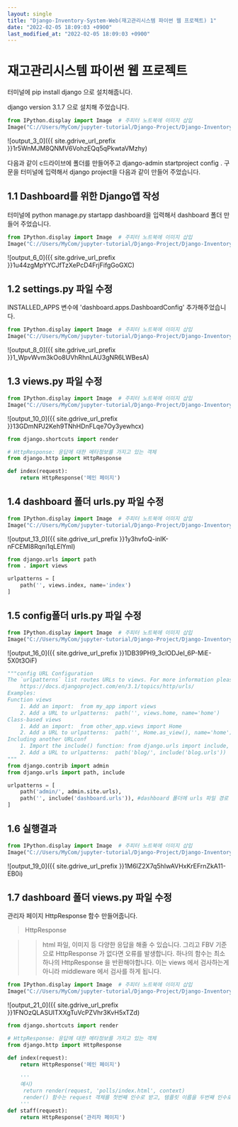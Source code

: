 ```yaml
---
layout: single
title: "Django-Inventory-System-Web(재고관리시스템 파이썬 웹 프로젝트) 1"
date: "2022-02-05 18:09:03 +0900"
last_modified_at: "2022-02-05 18:09:03 +0900"
---
```



# 재고관리시스템 파이썬 웹 프로젝트 

터미널에 pip install django 으로 설치해줍니다.

django version 3.1.7 으로 설치해 주었습니다.


```python
from IPython.display import Image  # 주피터 노트북에 이미지 삽입
Image("C://Users/MyCom/jupyter-tutorial/Django-Project/Django-Inventory-System-Web/data/2.png")
```



![output_3_0]({{ site.gdrive_url_prefix }}1r5WnMJM8QNMV6VohzEQq5qPkwtaVMzhy)
    



다음과 같이 c드라이브에 폴더를 만들어주고 django-admin startproject config . 구문을 터미널에 입력해서 django project을 다음과 같이 만들어 주었습니다.

## 1.1 Dashboard를 위한 Django앱 작성

터미널에 python manage.py startapp dashboard을 입력해서 dashboard 폴더 만들어 주었습니다.


```python
from IPython.display import Image  # 주피터 노트북에 이미지 삽입
Image("C://Users/MyCom/jupyter-tutorial/Django-Project/Django-Inventory-System-Web/data/3.png")
```




      
![output_6_0]({{ site.gdrive_url_prefix }}1u44zgMpYYCJfTzXePcD4FrjFifgGoGXC)



## 1.2 settings.py 파일 수정 

INSTALLED_APPS 변수에 'dashboard.apps.DashboardConfig' 추가해주었습니다.


```python
from IPython.display import Image  # 주피터 노트북에 이미지 삽입
Image("C://Users/MyCom/jupyter-tutorial/Django-Project/Django-Inventory-System-Web/data/4.png")
```




![output_8_0]({{ site.gdrive_url_prefix }}1_WpvWvm3kOo8UVhRhnLAU3gNR6LWBesA)



## 1.3 views.py 파일 수정


```python
from IPython.display import Image  # 주피터 노트북에 이미지 삽입
Image("C://Users/MyCom/jupyter-tutorial/Django-Project/Django-Inventory-System-Web/data/5.png")
```




![output_10_0]({{ site.gdrive_url_prefix }}13GDmNPJ2Keh9TNhHDnFLqe7Oy3yewhcx)




```python
from django.shortcuts import render

# HttpResponse: 응답에 대한 메타정보를 가지고 있는 객체
from django.http import HttpResponse

def index(request):
    return HttpResponse('메인 페이지')
```

## 1.4 dashboard 폴더 urls.py 파일 수정


```python
from IPython.display import Image  # 주피터 노트북에 이미지 삽입
Image("C://Users/MyCom/jupyter-tutorial/Django-Project/Django-Inventory-System-Web/data/6.png")
```



![output_13_0]({{ site.gdrive_url_prefix }}1y3hvfoQ-inIK-nFCEMI8Rqni1qLElYml)
    




```python
from django.urls import path
from . import views

urlpatterns = [
    path('', views.index, name='index')
]
```

## 1.5 config폴더 urls.py 파일 수정


```python
from IPython.display import Image  # 주피터 노트북에 이미지 삽입
Image("C://Users/MyCom/jupyter-tutorial/Django-Project/Django-Inventory-System-Web/data/7.png")
```



![output_16_0]({{ site.gdrive_url_prefix }}1DB39PH9_3clODJeI_6P-MiE-5X0t3OiF)
    




```python
"""config URL Configuration
The `urlpatterns` list routes URLs to views. For more information please see:
    https://docs.djangoproject.com/en/3.1/topics/http/urls/
Examples:
Function views
    1. Add an import:  from my_app import views
    2. Add a URL to urlpatterns:  path('', views.home, name='home')
Class-based views
    1. Add an import:  from other_app.views import Home
    2. Add a URL to urlpatterns:  path('', Home.as_view(), name='home')
Including another URLconf
    1. Import the include() function: from django.urls import include, path
    2. Add a URL to urlpatterns:  path('blog/', include('blog.urls'))
"""
from django.contrib import admin
from django.urls import path, include

urlpatterns = [
    path('admin/', admin.site.urls),
    path('', include('dashboard.urls')), #dashboard 폴더에 urls 파일 경로 설정
]

```

## 1.6 실행결과


```python
from IPython.display import Image  # 주피터 노트북에 이미지 삽입
Image("C://Users/MyCom/jupyter-tutorial/Django-Project/Django-Inventory-System-Web/data/8.png")
```



![output_19_0]({{ site.gdrive_url_prefix }}1M6lZ2X7q5hIwAVHxKrEFrnZkA11-EB0i)



## 1.7 dashboard 폴더 views.py 파일 수정

관리자 페이지 HttpResponse 함수 만들어줍니다.


> HttpResponse

>> html 파일, 이미지 등 다양한 응답을 해줄 수 있습니다. 그리고 FBV 기준으로 HttpResponse 가 없다면 오류를 발생합니다. 하나의 함수는 최소 하나의 HttpResponse 을 반환해야합니다. 이는 views 에서 검사하는게 아니라 middleware 에서 검사를 하게 됩니다.


```python
from IPython.display import Image  # 주피터 노트북에 이미지 삽입
Image("C://Users/MyCom/jupyter-tutorial/Django-Project/Django-Inventory-System-Web/data/9.png")
```




![output_21_0]({{ site.gdrive_url_prefix }}1FNOzQLASUITXXgTuVcPZVhr3KvH5xTZd)




```python
from django.shortcuts import render

# HttpResponse: 응답에 대한 메타정보를 가지고 있는 객체
from django.http import HttpResponse

def index(request):
    return HttpResponse('메인 페이지')
    
    '''
    예시)
     return render(request, 'polls/index.html', context) 
     render() 함수는 request 객체를 첫번째 인수로 받고, 템플릿 이름을 두번째 인수로 받으며, context 사전형 객체를 세전째 선택적(optional) 인수로 받습니다. 인수로 지정된 context로 표현된 템플릿의 HttpResponse 객체가 반환됩니다.
    '''
def staff(request):
    return HttpResponse('관리자 페이지')
```
